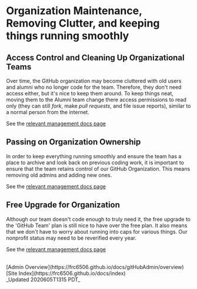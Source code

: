 # Organization Maintenance, Removing Clutter, and keeping things running smoothly

## Access Control and Cleaning Up Organizational Teams

Over time, the GitHub organization may become cluttered with old users and alumni who no longer code for the team.  Therefore, they don't need access either, but it's nice to keep them around.  To keep things neat, moving them to the Alumni team change there access permissions to read only (they can still _fork_, make _pull requests_, and file issue reports), similar to a normal person from the internet.

See the [relevant management docs page](../orgManagement/teamCleanup)

## Passing on Organization Ownership

In order to keep everything running smoothly and ensure the team has a place to archive and look back on previous coding work, it is important to ensure that the team retains control of our GitHub Organization.  This means removing old admins and adding new ones.

See the [relevant management docs page](../orgManagement/orgOwners)

## Free Upgrade for Organization

Although our team doesn't code enough to truly need it, the free upgrade to the 'GitHub Team' plan is still nice to have over the free plan.  It also means that we don't have to worry about running into caps for various things.  Our nonprofit status may need to be reverified every year.

See the [relevant management docs page](../orgManagement/orgDiscount)

<br>
[Admin Overview](https://frc6506.github.io/docs/gitHubAdmin/overview)
[Site Index](https://frc6506.github.io/docs/index)
<br>
_Updated 2020605T1315 PDT_
